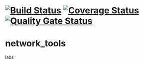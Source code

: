 [![Build Status](https://app.travis-ci.com/kostsm/network_tools.svg?branch=main)](https://app.travis-ci.com/kostsm/network_tools)
[![Coverage Status](https://coveralls.io/repos/github/kostsm/network_tools/badge.svg?branch=main)](https://coveralls.io/github/kostsm/network_tools?branch=main)
[![Quality Gate Status](https://sonarcloud.io/api/project_badges/measure?project=kostsm_network_tools&metric=alert_status)](https://sonarcloud.io/summary/new_code?id=kostsm_network_tools)
=======
# network_tools
labs
